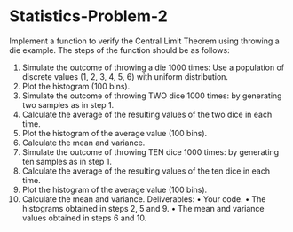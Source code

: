 # Statistics-Problem-2
Implement a function to verify the Central Limit Theorem using throwing a die example. The steps of the function should be as follows:
1. Simulate the outcome of throwing a die 1000 times: Use a population of discrete values (1, 2, 3, 4, 5, 6) with uniform distribution.
2. Plot the histogram (100 bins).
3. Simulate the outcome of throwing TWO dice 1000 times: by generating two samples as in step 1.
4. Calculate the average of the resulting values of the two dice in each time.
5. Plot the histogram of the average value (100 bins).
6. Calculate the mean and variance.
7. Simulate the outcome of throwing TEN dice 1000 times: by generating ten samples as in step 1.
8. Calculate the average of the resulting values of the ten dice in each time.
9. Plot the histogram of the average value (100 bins).
10. Calculate the mean and variance.
Deliverables:
• Your code.
• The histograms obtained in steps 2, 5 and 9.
• The mean and variance values obtained in steps 6 and 10.
